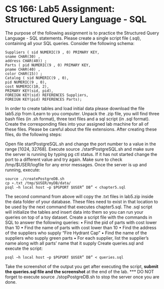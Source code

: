 # CS 166: Lab5 Assignment: Structured Query Language - SQL

The purpose of the following assignment is to practice the Structured
Query Language - SQL statements. Please create a single script file (.sql),
containing all your SQL queries.
Consider the following schema:
```
Suppliers ( sid NUMERIC(9 , 0) PRIMARY KEY,
sname CHAR(30) ,
address CHAR(40)) ;
Parts ( pid NUMERIC(9 , 0) PRIMARY KEY,
pname CHAR(40) ,
color CHAR(15)) ;
Catalog ( sid NUMERIC(9 , 0),
pid NUMERIC(9 , 0),
cost NUMERIC(10, 2),
PRIMARY KEY(sid, pid),
FOREIGN KEY(sid) REFERENCES Suppliers,
FOREIGN KEY(pid) REFERENCES Parts);
```
In order to create tables and load initial data please download the file
lab5.zip from iLearn to you computer. Unpack the .zip file, you will find three
bash files (in .sh format), three text files and a sql script (in .sql format).
Create the corresponding files into your assigned lab machine for all of these
files. Please be careful about the file extensions. After creating these files, do
the following steps:

Open file startPostgreSQL.sh and change the port number to a value in the
range [1024, 32768]. Execute source ./startPostgreSQL.sh and make sure the
server is running by typing pg ctl status. If it has not started change the port
to a different value and try again. Make sure to check /tmp/$USER/logfile
for any error messages. Once the server is up and running, execute:
```
source ./createPostgreDB.sh
cp ∗.txt /tmp/$USER/myDB/data/
psql −h local host −p $PGPORT $USER” DB” < chapter5.sql
```
The second command from above will copy the .txt files in lab5.zip inside
the data folder of your database. These files need to exist in that location to
be used by the next command that executes chapter5.sql. The .sql script will
initialize the tables and insert data into them so you can run your queries on
top of a toy dataset.
Create a script file with the commands in SQL to answer the following
queries:
• Find the pid of parts with cost lower than 10
• Find the name of parts with cost lower than 10
• Find the address of the suppliers who supply “Fire Hydrant Cap”
• Find the name of the suppliers who supply green parts
• For each supplier, list the supplier’s name along with all parts’ name
that it supply
Create queries.sql and execute the script:
```
psql −h local host −p $PGPORT $USER” DB” < queries.sql
```
Take the screenshot of the output you get after executing the script, **submit
the queries.sql file and the screenshot** at the end of the lab.
  *** DO NOT forget to execute source ./stopPostgreDB.sh to stop the
server once you are done.
